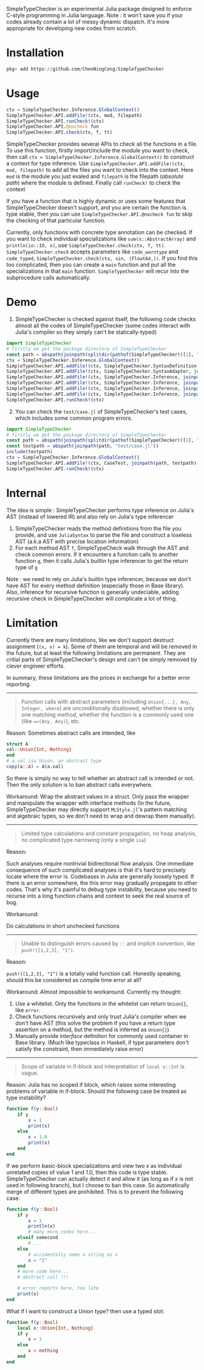 SimpleTypeChecker is an experimental Julia package designed to enforce C-style programming in Julia language. Note : it won't save you if your codes already contain a lot of messy dynamic dispatch. It's more appropriate for developing new codes from scratch.

# Installation
```julia
pkg> add https://github.com/ChenNingCong/SimpleTypeChecker
```

# Usage
```julia
ctx = SimpleTypeChecker.Inference.GlobalContext()
SimpleTypeChecker.API.addFile!(ctx, mod, filepath)
SimpleTypeChecker.API.runCheck!(ctx)
SimpleTypeChecker.API.@nocheck fun
SimpleTypeChecker.API.check(ctx, f, tt)
```
SimpleTypeChecker provides several APIs to check all the functions in a file. To use this function, firstly import/include the module you want to check, then call `ctx = SimpleTypeChecker.Inference.GlobalContext()` to construct a context for type inference. Use `SimpleTypeChecker.API.addFile!(ctx, mod, filepath)` to add all the files you want to check into the context. Here `mod` is the module you just evaled and `filepath` is the filepath (*absolute path*) where the module is defined. Finally call `runCheck!` to check the context 

If you have a function that is highly dynamic or uses some features that SimpleTypeChecker doesn't support, and you are certain the function is type stable, then you can use `SimpleTypeChecker.API.@nocheck fun` to skip the checking of that particular function.

Currently, only functions with concrete type annotation can be checked. If you want to check individual specializations like `sum(x::AbstractArray)` and `println(io::IO, x)`, use `SimpleTypeChecker.check(ctx, f, tt)`. `SimpleTypeChecker.check` accepts parameters like `code_warntype` and `code_typed`, `SimpleTypeChecker.check(ctx, sin, (Float64,))`. If you find this too complicated, then you can create a `main` function and put all the specializations in that `main` function. `SimpleTypeChecker` will recur into the subprocedure calls automatically.

# Demo
1. SimpleTypeChecker is checked against itself, the following code checks almost all the codes of SimpleTypeChecker (some codes interact with Julia's compiler so they simply can't be statically-typed)
```julia
import SimpleTypeChecker
# firstly we get the package directory of SimpleTypeChecker
const path = abspath(joinpath(splitdir(pathof(SimpleTypeChecker))[1], ".."))
ctx = SimpleTypeChecker.Inference.GlobalContext()
SimpleTypeChecker.API.addFile!(ctx, SimpleTypeChecker.SyntaxDefinition, joinpath(path, "src/adaptor/SyntaxDefinition.jl"))
SimpleTypeChecker.API.addFile!(ctx, SimpleTypeChecker.SyntaxAdaptor, joinpath(path, "src/adaptor/SyntaxAdaptor.jl"))
SimpleTypeChecker.API.addFile!(ctx, SimpleTypeChecker.Inference, joinpath(path, "src/adaptor/InferenceError.jl"))
SimpleTypeChecker.API.addFile!(ctx, SimpleTypeChecker.Inference, joinpath(path, "src/adaptor/Inference.jl"))
SimpleTypeChecker.API.addFile!(ctx, SimpleTypeChecker.Inference, joinpath(path, "src/adaptor/JuExprAdaptor.jl"))
SimpleTypeChecker.API.addFile!(ctx, SimpleTypeChecker.Inference, joinpath(path, "src/adaptor/JuExprValidator.jl"))
SimpleTypeChecker.API.runCheck!(ctx)
```
2. You can check the `test/case.jl` of SimpleTypeChecker's test cases, which includes some common program errors.
```julia
import SimpleTypeChecker
# firstly we get the package directory of SimpleTypeChecker
const path = abspath(joinpath(splitdir(pathof(SimpleTypeChecker))[1], ".."))
const testpath = abspath(joinpath(path, "test/case.jl"))
include(testpath)
ctx = SimpleTypeChecker.Inference.GlobalContext()
SimpleTypeChecker.API.addFile!(ctx, CaseTest, joinpath(path, testpath))
SimpleTypeChecker.API.runCheck!(ctx)
```

# Internal
The idea is simple : SimpleTypeChecker performs type inference on Julia's AST (instead of lowered IR) and also rely on Julia's type inferencer
1. SimpleTypeChecker reads the method definitions from the file you provide, and use `JuliaSyntax` to parse the file and construct a loseless AST (a.k.a AST with precise location information)
2. For each method AST `f`, SimpleTypeCheck walk through the AST and check common errors. If it encounters a function calls to another function `g`, then it calls Julia's builtin type inferencer to get the return type of `g`

Note : we need to rely on Julia's builtin type inferencer, because we don't have AST for every method definition (especially those in Base library). Also, inference for recursive function is generally undeciable, adding recursive check in SimpleTypeChecker will complicate a lot of thing.

# Limitation
Currently there are many limitations, like we don't support destruct assignment (`(x, v) = k`).
Some of them are temporal and will be removed in the future, but at least the following limitations are permanent. They are critial parts of SimpleTypeChecker's design and can't be simply removed by clever engineer efforts.

In summary, these limitations are the prices in exchange for a better error reporting.

---
>Function calls with abstract parameters (including `Union{...}, Any, Integer, where`) are unconditionally disallowed, whether there is only one matching method, whether the function is a commonly used one (like `==(Any, Any)`), etc.

Reason:
Sometimes abstract calls are intended, like
```julia
struct A
val::Union{Int, Nothing}
end
# a.val isa Union, an abstract type
copy(a::A) = A(a.val)
```
So there is simply no way to tell whether an abstract call is intended or not. Then the only solution is to ban abstract calls everywhere.

Workaround:
Wrap the abstract values in a struct. Only pass the wrapper and manipulate the wrapper with interface methods (In the future, SimpleTypeChecker may directly support `MLStyle.jl`'s pattern matching and algebraic types, so we don't need to wrap and dewrap them manually).

---
>Limited type calculations and constant propagation, no heap analysis, no complicated type narrowing (only a single `isa`)

Reason:

Such analyses require nontrivial bidirectional flow analysis. One immediate consequence of such complicated analyses is that it's hard to precisely locate where the error is. Codebases in Julia are generally loosely typed. If there is an error somewhere, the this error may gradually propagate to other codes. That's why it's painful to debug type instability, because you need to recurse into a long function chains and context to seek the real source of bug.

Workaround:

Do calculations in short unchecked functions

---
> Unable to distinguish errors caused by `::` and implicit convertion, like `push!([1,2,3], "1")`.

Reason:

`push!([1,2,3], "1")` is a totally valid function call. Honestly speaking, should this be considered as compile time error at all?

Workaround:
Almost impossible to workaround. Currently my thought:
1. Use a whitelist. Only the functions in the whitelist can return `Union{}`, like `error`.
2. Check functions recursively and only trust Julia's compiler when we don't have AST (this solve the problem if you have a return type assertion on a method, but the method is inferred as `Union{}`)
3. Manually provide *interface* definition for commonly used container in Base library. (Much like typeclass in Haskell, if type parameters don't satisfy the constraint, then immediately raise error)

---

> Scope of variable in if-block and interpretation of `local x::Int` is vague.

Reason:
Julia has no scoped if block, which raises some interesting problems of variable in if-block. Should the following case be treated as type instability?
```julia
function f(y::Bool)
    if y
        x = 1
        print(x)
    else
        x = 1.0
        print(x)
    end
end
```

If we perform basic-block specializations and view two x as individual unrelated copies of value 1 and 1.0, then this code is type stable. SimpleTypeChecker can actually detect it and allow it (as long as if x is not used in following branch), but I choose to ban this case. So automatically merge of different types are prohibited. This is to prevent the following case:

```julia
function f(y::Bool)
    if y
        x = 1
        println(x)
        # many more codes here...
    elseif somecond
        # ... 
    else
        # accidentally name a string as x
        x = "1"
    end
    # more code here...
    # abstract call !!!

    # error reports here, too late
    print(x)
end
```

What if I want to construct a Union type? then use a typed slot:
```julia
function f(y::Bool)
    local x::Union{Int, Nothing}
    if y
        x = 1
    else
        x = nothing
    end
end
```

